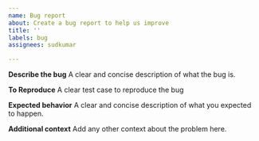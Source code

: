 ```yaml
---
name: Bug report
about: Create a bug report to help us improve
title: ''
labels: bug
assignees: sudkumar

---
```


**Describe the bug**
A clear and concise description of what the bug is.

**To Reproduce**
A clear test case to reproduce the bug

**Expected behavior**
A clear and concise description of what you expected to happen.

**Additional context**
Add any other context about the problem here.
